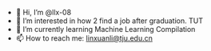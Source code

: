 - 👋 Hi, I’m @llx-08
- 👀 I’m interested in how 2 find a job after graduation. TUT
- 🌱 I’m currently learning Machine Learning Compilation
- 📫 How to reach me: linxuanli@tju.edu.cn

<!---
llx-08/llx-08 is a ✨ special ✨ repository because its `README.md` (this file) appears on your GitHub profile.
You can click the Preview link to take a look at your changes.
--->

